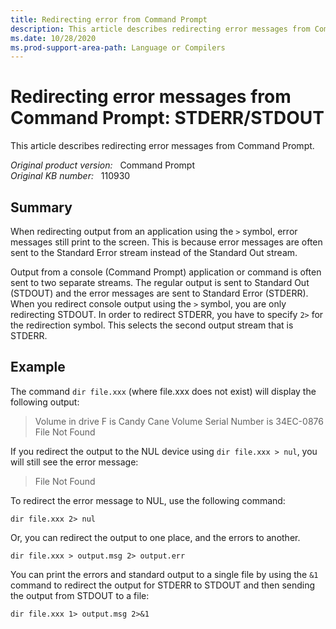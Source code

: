 ```yaml
---
title: Redirecting error from Command Prompt
description: This article describes redirecting error messages from Command Prompt.
ms.date: 10/28/2020
ms.prod-support-area-path: Language or Compilers
---
```

# Redirecting error messages from Command Prompt: STDERR/STDOUT

This article describes redirecting error messages from Command Prompt.

_Original product version:_ &nbsp; Command Prompt  
_Original KB number:_ &nbsp; 110930

## Summary

When redirecting output from an application using the `>` symbol, error messages still print to the screen. This is because error messages are often sent to the Standard Error stream instead of the Standard Out stream.

Output from a console (Command Prompt) application or command is often sent to two separate streams. The regular output is sent to Standard Out (STDOUT) and the error messages are sent to Standard Error (STDERR). When you redirect console output using the `>` symbol, you are only redirecting STDOUT. In order to redirect STDERR, you have to specify `2>` for the redirection symbol. This selects the second output stream that is STDERR.

## Example

The command `dir file.xxx` (where file.xxx does not exist) will display the following output:

> Volume in drive F is Candy Cane Volume Serial Number is 34EC-0876  
File Not Found

If you redirect the output to the NUL device using `dir file.xxx > nul`, you will still see the error message:

> File Not Found

To redirect the error message to NUL, use the following command:

```console
dir file.xxx 2> nul
```  

Or, you can redirect the output to one place, and the errors to another.

```console
dir file.xxx > output.msg 2> output.err
```  

You can print the errors and standard output to a single file by using the `&1` command to redirect the output for STDERR to STDOUT and then sending the output from STDOUT to a file:

```console
dir file.xxx 1> output.msg 2>&1
```

